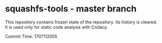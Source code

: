 # squashfs-tools - master branch

This repository contains frozen state of the repository.
Its history is cleared. It is used only for static code
analysis with Codacy.

Commit Time: 1707112055